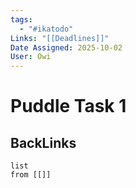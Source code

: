 ```yaml
---
tags:
  - "#ikatodo"
Links: "[[Deadlines]]"
Date Assigned: 2025-10-02
User: Owi
---
```


# Puddle Task 1
## BackLinks

```dataview
list
from [[]]
```

